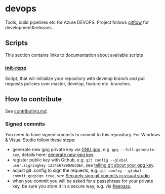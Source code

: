 # devops
Tools, build pipelines etc for Azure DEVOPS. Project follows [gitflow]() for development&releases.

## Scripts

This section contains links to documentation about available scripts

### [init-repo](docs/init-repo.md)

Script, that will initialize your repository with develop branch and pull requests policies over master, develop, feature etc. branches.

## How to contribute

See [contributing.md](CONTRIBUTING.md).

### Signed commits

You need to have signed commits to commit to this repository. For Windows & Visual Studio follow these steps:

* generate new gpg private key via [GNU gpg](https://chocolatey.org/packages/gnupg), e.g. `gpg --full-generate-key`, details here: [generate new gpg key](https://help.github.com/en/articles/generating-a-new-gpg-key).
* register public key with Github, e.g. `git config --global user.signingkey 1234567890ABCDEF`, see [telling git about your gpg key](https://help.github.com/en/github/authenticating-to-github/telling-git-about-your-signing-key).
* adjust git .config to sign the requests, e.g. `git config --global commit.gpgsign true`, see [Securely sign git commits in visual studio](https://www.andrewhoefling.com/Blog/Post/securely-sign-git-commits-in-visual-studio)
* when you commit you will be asked for a passphrase for your private key, be sure you store it in a secure way, e.g. via [Keepass](https://keepass.info/).
